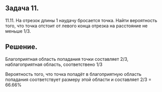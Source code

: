 Задача 11.
----------

11.11. На отрезок длины 1 наудачу бросается точка. Найти вероятность того, что точка отстоит от левого конца отрезка на расстояние не меньше 1/3.

Решение.
--------

Благоприятная область попадания точки составляет 2/3, 
наблагоприятная область, соответствено 1/3

Вероятность того, что точка попадёт в благоприятную область попадания соответствует
размеру этой области и составляет 2/3 = 66.66%

